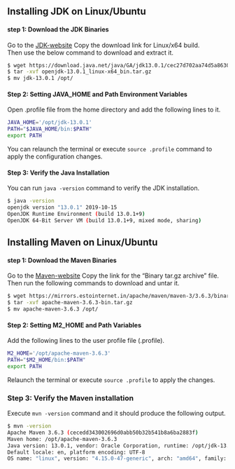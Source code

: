 ## Installing JDK on Linux/Ubuntu

#### step 1: Download the JDK Binaries
Go to the [JDK-website](https://jdk.java.net/13/) Copy the download link for Linux/x64 build.<br>Then use the below command to download and extract it.
```bash
$ wget https://download.java.net/java/GA/jdk13.0.1/cec27d702aa74d5a8630c65ae61e4305/9/GPL/openjdk-13.0.1_linux-x64_bin.tar.gz
$ tar -xvf openjdk-13.0.1_linux-x64_bin.tar.gz
$ mv jdk-13.0.1 /opt/
```
#### Step 2: Setting JAVA_HOME and Path Environment Variables
Open .profile file from the home directory and add the following lines to it.
```bash
JAVA_HOME='/opt/jdk-13.0.1'
PATH="$JAVA_HOME/bin:$PATH"
export PATH
```
You can relaunch the terminal or execute `source .profile` command to apply the configuration changes.

#### Step 3: Verify the Java Installation
You can run `java -version` command to verify the JDK installation.
```bash
$ java -version
openjdk version "13.0.1" 2019-10-15
OpenJDK Runtime Environment (build 13.0.1+9)
OpenJDK 64-Bit Server VM (build 13.0.1+9, mixed mode, sharing)
```
## Installing Maven on Linux/Ubuntu

#### step 1: Download the Maven Binaries

Go to the [Maven-website](https://maven.apache.org/download.cgi) Copy the link for the “Binary tar.gz archive” file.<br> Then run the following commands to download and untar it.
```bash
$ wget https://mirrors.estointernet.in/apache/maven/maven-3/3.6.3/binaries/apache-maven-3.6.3-bin.tar.gz
$ tar -xvf apache-maven-3.6.3-bin.tar.gz
$ mv apache-maven-3.6.3 /opt/
```
#### Step 2: Setting M2_HOME and Path Variables
Add the following lines to the user profile file (.profile).
```bash
M2_HOME='/opt/apache-maven-3.6.3'
PATH="$M2_HOME/bin:$PATH"
export PATH
```
Relaunch the terminal or execute `source .profile` to apply the changes.

### Step 3: Verify the Maven installation
Execute `mvn -version` command and it should produce the following output.
```bash
$ mvn -version
Apache Maven 3.6.3 (cecedd343002696d0abb50b32b541b8a6ba2883f)
Maven home: /opt/apache-maven-3.6.3
Java version: 13.0.1, vendor: Oracle Corporation, runtime: /opt/jdk-13.0.1
Default locale: en, platform encoding: UTF-8
OS name: "linux", version: "4.15.0-47-generic", arch: "amd64", family: "unix"
```

